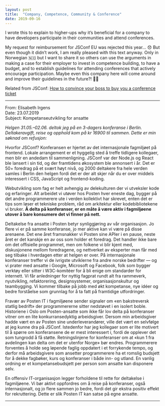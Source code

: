 ```yaml
---
layout: post
title:  "Company, Competence, Community & Conference"
date: 2019-09-16
---
```


I wrote this to explain to higher-ups why it’s beneficial for a company to have developers  participate in their communities and attend conferences.

My request for reimbursement for JSConf&nbsp;EU was rejected this year… 😞 But even though it didn’t work, I am really pleased with this text anyway. Only in Norwegian 🇳🇴 but I want to share it so others can use the arguments in making a case for their employer to invest in competence building, to have a budget, and to establish guidelines for attending conferences that actively encourage participation. Maybe even this company here will come around and improve their guidelines in the future?! 🤷‍♀️

Related from JSConf: [How to convince your boss to buy you a conference ticket](https://2019.jsconf.eu/news/how-to-convince-your-boss-to-buy-you-a-conference-ticket-to-jsconf-eu/)

---

From: Elisabeth Irgens<br>
Date: 23.07.2019<br>
Subject: Kompetanseutvikling for ansatte<br>

_Helgen 31.05.–02.06. deltok jeg på en 3-dagers konferanse i Berlin. Deltakeravgift, reise og opphold kom på kr 16900 til sammen. Dette er min søknad om refusjon:_

Hvorfor JSConf? Konferansen er hjertet av det internasjonale fagmiljøet på frontend. Lokale arrangement er et hyggelig sted å treffe tidligere kollegaer, men blir en andedam til sammenligning. JSConf var der Node.js og React ble lansert i sin tid, og der framtidens økosystem ble annonsert i år. Det er 50+ foredrag på et svært høyt nivå, og 2000 deltakere fra hele verden samles i Berlin den helgen fordi det er der alt skjer når du er over middels interessert i CSS, JavaScript og frontend-koding.

Webutvikling som fag er helt avhengig av delekulturen der vi utveksler kode og erfaringer. Alt arbeidet vi utøver hos Posten hver eneste dag, bygger på det andre programmerere ute i verden kollektivt har skrevet, enten det er tips som løser et tekniske problem, råd om arkitektur eller kodebibliotekene vi bruker. **Å delta på konferanser, er en måte å være aktiv i fagmiljøene utover å bare konsumere det vi finner på nett.**

Deltakelse fra ansatte i Posten betyr synliggjøring av vår organisasjon. Jo flere vi er på samme konferanse, jo mer aktive kan vi være på disse arenaene. Det ene året framsnakker vi Posten sine APIer i en pause, neste året er det kanskje en av oss som holder et foredrag. Det handler ikke bare om det offisielle programmet, men om folkene vi blir kjent med, diskusjonene mellom foredragene, og nettverket av eksperter man får med seg tilbake i hverdagen etter at helgen er over. På internasjonale konferanser treffer vi de ivrigste utviklerne fra andre norske bedrifter — og vi prater med ansatte i Google, Microsoft og Facebook, folk som bygger verktøy eller sitter i W3C-komitéer for å bli enige om standarder for internett. Vi får anledninger for nyttig fagprat rundt alt fra rammeverk, nyutvikling, refaktorering, designsystemer, organisasjonskultur og teambygging. Vi kommer tilbake på jobb med økt kompetanse, nye idéer og bedre forståelse som grunnlag for å ta fatt på framtidige utfordringer.

Fravær av Posten IT i fagmiljøene sender signaler om «en bakstreversk statlig bedrift» der programmererne sitter nedstøvet i en isolert boble. Historiene i Oslo om Posten-ansatte som ikke får lov delta på konferanser vitner om en lite konkurransedyktig arbeidsgiver. Dersom min arbeidsgiver hadde vært en av Posten sine underleverandører, ville det vært en selvfølge at jeg kunne dra på JSConf. Istedenfor har jeg kollegaer som er lite motivert til å spørre om konferansene de er mest interessert i, fordi de opplever det som tungrodd å få støtte. Retningslinjene for konferanser om at «kun 1 fra avdelingen kan delta om det er utenfor Norge» bør endres. Programmerere forventes å holde seg løpende faglig oppdatert i et forrykende tempo, og derfor må arbeidsgivere som ansetter programmerere ha et romslig budsjett for å dekke fagbøker, kurs og konferanser i både inn- og utland. En vanlig ordning er et kompetansebudsjett per person som ansatte kan disponere selv.

En offensiv IT-organisasjon legger forholdene til rette for deltakelse i fagmiljøene. Vi bør aktivt oppfordres om å reise på konferanser, også internasjonalt, og jo flere sammen jo bedre, fordi det gir ekstra positiv effekt for rekruttering. Dette er slik Posten IT kan satse på egne ansatte.

---
